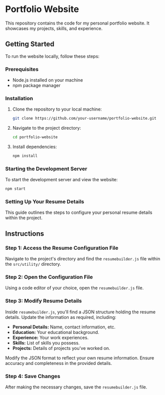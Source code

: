 # Portfolio Website

This repository contains the code for my personal portfolio website. It showcases my projects, skills, and experience.

## Getting Started

To run the website locally, follow these steps:

### Prerequisites

- Node.js installed on your machine
- npm package manager

### Installation

1. Clone the repository to your local machine:

    ```bash
    git clone https://github.com/your-username/portfolio-website.git
    ```

2. Navigate to the project directory:

    ```bash
    cd portfolio-website
    ```

3. Install dependencies:

    ```bash
    npm install
    ```

### Starting the Development Server

To start the development server and view the website:

```bash
npm start
```

### Setting Up Your Resume Details

This guide outlines the steps to configure your personal resume details within the project.

## Instructions

### Step 1: Access the Resume Configuration File

Navigate to the project's directory and find the `resumebuilder.js` file within the `src/utility/` directory.

### Step 2: Open the Configuration File

Using a code editor of your choice, open the `resumebuilder.js` file.

### Step 3: Modify Resume Details

Inside `resumebuilder.js`, you'll find a JSON structure holding the resume details. Update the information as required, including:

- **Personal Details:** Name, contact information, etc.
- **Education:** Your educational background.
- **Experience:** Your work experiences.
- **Skills:** List of skills you possess.
- **Projects:** Details of projects you've worked on.

Modify the JSON format to reflect your own resume information. Ensure accuracy and completeness in the provided details.

### Step 4: Save Changes

After making the necessary changes, save the `resumebuilder.js` file.

